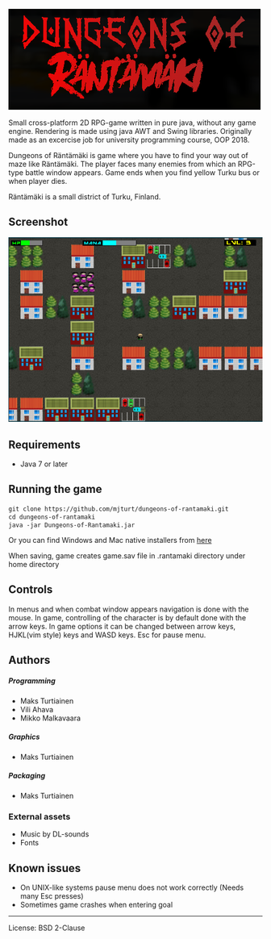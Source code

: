 ![Dundeons of Rantamaki logo](/images/logo.png?raw=true "Dungeons of Räntämäki")

Small cross-platform 2D RPG-game written in pure java, without any game engine. Rendering is made using java AWT and Swing libraries. Originally made as an excercise job for university programming course, OOP 2018.

Dungeons of Räntämäki is game where you have to find your way out of maze like Räntämäki. The player faces many enemies from which an RPG-type battle window appears. Game ends when you find yellow Turku bus or when player dies.

Räntämäki is a small district of Turku, Finland.

Screenshot
------------------
![Screenshot](/images/screenshots/game1.png?raw=true "Screenshot")

Requirements
------------------
- Java 7 or later

Running the game
------------------
```
git clone https://github.com/mjturt/dungeons-of-rantamaki.git
cd dungeons-of-rantamaki
java -jar Dungeons-of-Rantamaki.jar
```
Or you can find Windows and Mac native installers from [here](http://dor.turtia.com)

When saving, game creates game.sav file in .rantamaki directory under home directory

Controls
------------------
In menus and when combat window appears navigation is done with the mouse.
In game, controlling of the character is by default done with the arrow keys. In game options it can be changed between arrow keys, HJKL(vim style) keys and WASD keys. Esc for pause menu.

Authors
------------------
##### Programming
- Maks Turtiainen
- Vili Ahava
- Mikko Malkavaara
##### Graphics
- Maks Turtiainen
##### Packaging
- Maks Turtiainen
### External assets
- Music by DL-sounds
- Fonts

Known issues
------------------
- On UNIX-like systems pause menu does not work correctly (Needs many Esc presses)
- Sometimes game crashes when entering goal
---
License: BSD 2-Clause
